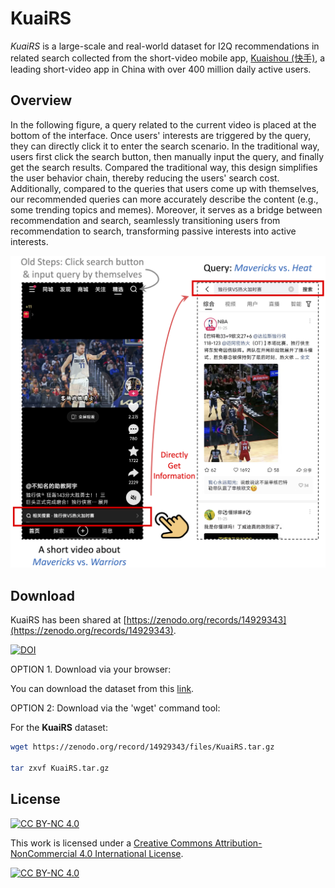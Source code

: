 # KuaiRS

*KuaiRS* is a large-scale and real-world dataset for I2Q recommendations in related search collected from the short-video mobile app, [Kuaishou (快手)](https://www.kuaishou.com/en), a leading short-video app in China with over 400 million daily active users.  

## Overview

In the following figure, a query related to the current video is placed at the bottom of the interface. 
Once users' interests are triggered by the query, they can directly click it to enter the search scenario.
In the traditional way, users first click the search button, then manually input the query, and finally get the search results.
Compared the traditional way, this design simplifies the user behavior chain, thereby reducing the users' search cost. 
Additionally, compared to the queries that users come up with themselves, our recommended queries can more accurately describe the content (e.g., some trending topics and memes).
Moreover, it serves as a bridge between recommendation and search, seamlessly transitioning users from recommendation to search, transforming passive interests into active interests. 

![overview](./assets/fig/overview.png)

## Download

KuaiRS has been shared at [https://zenodo.org/records/14929343](https://zenodo.org/records/14929343).

[![DOI](https://zenodo.org/badge/DOI/10.5281/zenodo.14929343.svg)](https://doi.org/10.5281/zenodo.14929343)

OPTION 1. Download via your browser:

You can download the dataset from this [link](https://zenodo.org/record/14929343).

OPTION 2: Download via the 'wget' command tool:

For the **KuaiRS** dataset:
```bash
wget https://zenodo.org/record/14929343/files/KuaiRS.tar.gz

tar zxvf KuaiRS.tar.gz
```

## License

[![CC BY-NC 4.0][cc-by-nc-shield]][cc-by-nc]

This work is licensed under a
[Creative Commons Attribution-NonCommercial 4.0 International License][cc-by-nc].

[![CC BY-NC 4.0][cc-by-nc-image]][cc-by-nc]

[cc-by-nc]: http://creativecommons.org/licenses/by-nc/4.0/
[cc-by-nc-image]: https://licensebuttons.net/l/by-nc/4.0/88x31.png
[cc-by-nc-shield]: https://img.shields.io/badge/License-CC%20BY--NC%204.0-lightgrey.svg

